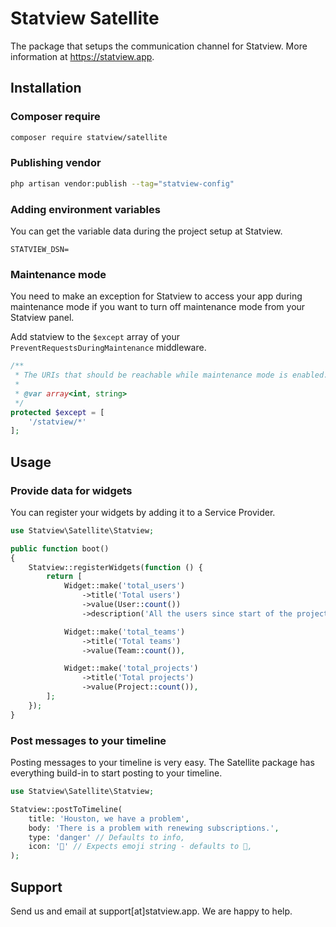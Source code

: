 # Statview Satellite
The package that setups the communication channel for Statview. More information at https://statview.app. 

## Installation
### Composer require
```bash
composer require statview/satellite
```

### Publishing vendor
```bash
php artisan vendor:publish --tag="statview-config"
```

### Adding environment variables
You can get the variable data during the project setup at Statview.
```dotenv
STATVIEW_DSN=
```

### Maintenance mode
You need to make an exception for Statview to access your app during maintenance mode if you want to turn off maintenance mode from your Statview panel.

Add statview to the `$except` array of your `PreventRequestsDuringMaintenance` middleware.

```php
/**
 * The URIs that should be reachable while maintenance mode is enabled.
 *
 * @var array<int, string>
 */
protected $except = [
    '/statview/*'
];
```

## Usage
### Provide data for widgets
You can register your widgets by adding it to a Service Provider.
```php
use Statview\Satellite\Statview;

public function boot()
{
    Statview::registerWidgets(function () {
        return [
            Widget::make('total_users')
                ->title('Total users')
                ->value(User::count())
                ->description('All the users since start of the project'),

            Widget::make('total_teams')
                ->title('Total teams')
                ->value(Team::count()),

            Widget::make('total_projects')
                ->title('Total projects')
                ->value(Project::count()),
        ];
    });
}
```

### Post messages to your timeline
Posting messages to your timeline is very easy. The Satellite package has everything build-in to start posting to your timeline.

```php
use Statview\Satellite\Statview;

Statview::postToTimeline(
    title: 'Houston, we have a problem',
    body: 'There is a problem with renewing subscriptions.',
    type: 'danger' // Defaults to info,
    icon: '🚨' // Expects emoji string - defaults to 📣,   
);
```

## Support
Send us and email at support[at]statview.app. We are happy to help.
